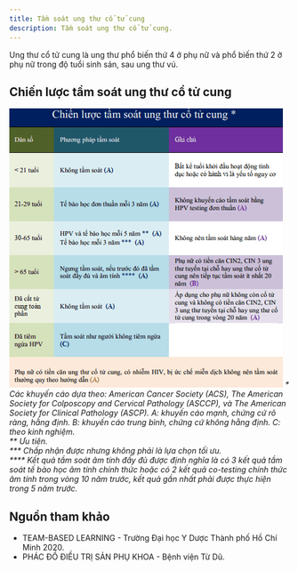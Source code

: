 ```yaml
---
title: Tầm soát ung thư cổ tử cung
description: Tầm soát ung thư cổ tử cung.
---
```


Ung thư cổ tử cung là ung thư phổ biến thứ 4 ở phụ nữ và phổ biến thứ 2 ở phụ nữ trong độ tuổi sinh sản, sau ung thư vú.

## Chiến lược tầm soát ung thư cổ tử cung

![Chiến lược tầm soát ung thư cổ tử cung](../../../assets/phu-khoa/tam-soat-ung-thu-co-tu-cung/chien-luoc-tam-soat-ung-thu-co-tu-cung.png)
_\* Các khuyến cáo dựa theo: American Cancer Society (ACS), The American Society for Colposcopy and Cervical Pathology (ASCCP), và The American Society for Clinical Pathology (ASCP). A: khuyến cáo mạnh, chứng cứ rõ ràng, hằng định. B: khuyến cáo trung bình, chứng cứ không hằng định. C: theo kinh nghiệm.<br>** Ưu tiên.<br>\*** Chấp nhận được nhưng không phải là lựa chọn tối ưu.<br>\*\*\*\* Kết quả tầm soát âm tính đầy đủ được định nghĩa là có 3 kết quả tầm soát tế bào học âm tính chính thức hoặc có 2 kết quả co-testing chính thức âm tính trong vòng 10 năm trước, kết quả gần nhất phải được thực hiện trong 5 năm trước._

## Nguồn tham khảo

- TEAM-BASED LEARNING - Trường Đại học Y Dược Thành phố Hồ Chí Minh 2020.
- PHÁC ĐỒ ĐIỀU TRỊ SẢN PHỤ KHOA - Bệnh viện Từ Dũ.
